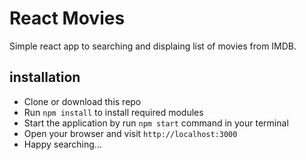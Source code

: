 # React Movies

Simple react app to searching and displaing list of movies from IMDB.

## installation

- Clone or download this repo
- Run `npm install` to install required modules
- Start the application by run `npm start` command in your terminal
- Open your browser and visit `http://localhost:3000`
- Happy searching...
